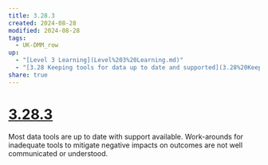 ```yaml
---
title: 3.28.3
created: 2024-08-28
modified: 2024-08-28
tags:
  - UK-DMM_row
up:
  - "[Level 3 Learning](Level%203%20Learning.md)"
  - "[3.28 Keeping tools for data up to date and supported](3.28%20Keeping%20tools%20for%20data%20up%20to%20date%20and%20supported.md)"
share: true
---
```

# [3.28.3](3.28.3.md)

Most data tools are up to date with support available. Work-arounds for inadequate tools to mitigate negative impacts on outcomes are not well communicated or understood.

